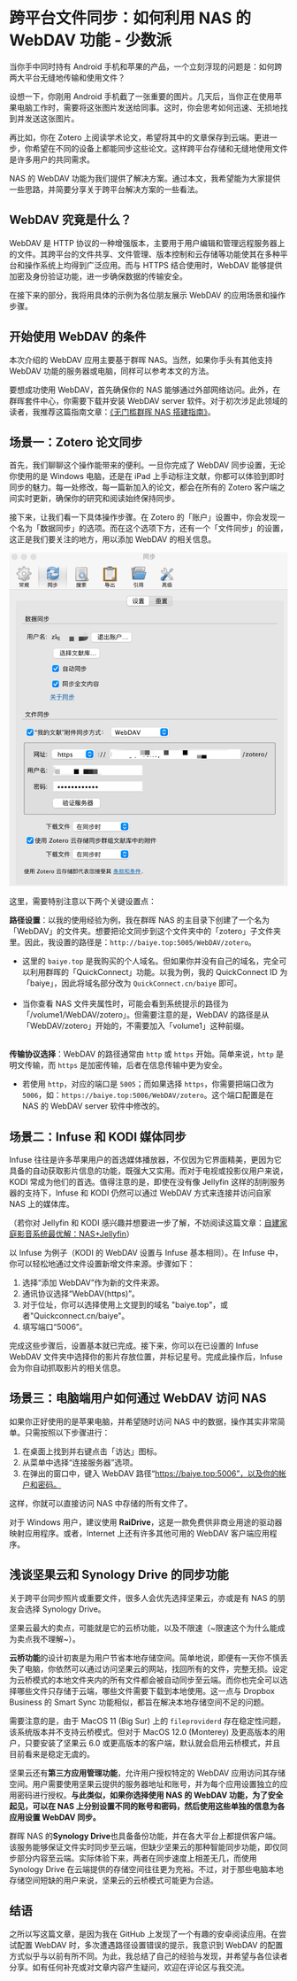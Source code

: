 

# 跨平台文件同步：如何利用 NAS 的 WebDAV 功能 - 少数派

当你手中同时持有 Android 手机和苹果的产品，一个立刻浮现的问题是：如何跨两大平台无缝地传输和使用文件？

设想一下，你刚用 Android 手机截了一张重要的图片。几天后，当你正在使用苹果电脑工作时，需要将这张图片发送给同事。这时，你会思考如何迅速、无损地找到并发送这张图片。

再比如，你在 Zotero 上阅读学术论文，希望将其中的文章保存到云端。更进一步，你希望在不同的设备上都能同步这些论文。这样跨平台存储和无缝地使用文件是许多用户的共同需求。

NAS 的 WebDAV 功能为我们提供了解决方案。通过本文，我希望能为大家提供一些思路，并简要分享关于跨平台解决方案的一些看法。

## WebDAV 究竟是什么？

WebDAV 是 HTTP 协议的一种增强版本，主要用于用户编辑和管理远程服务器上的文件。其跨平台的文件共享、文件管理、版本控制和云存储等功能使其在多种平台和操作系统上均得到广泛应用。而与 HTTPS 结合使用时，WebDAV 能够提供加密及身份验证功能，进一步确保数据的传输安全。

在接下来的部分，我将用具体的示例为各位朋友展示 WebDAV 的应用场景和操作步骤。

## 开始使用 WebDAV 的条件

本次介绍的 WebDAV 应用主要基于群晖 NAS。当然，如果你手头有其他支持 WebDAV 功能的服务器或电脑，同样可以参考本文的方法。

要想成功使用 WebDAV，首先确保你的 NAS 能够通过外部网络访问。此外，在群晖套件中心，你需要下载并安装 WebDAV server 软件。对于初次涉足此领域的读者，我推荐这篇指南文章：[《无门槛群晖 NAS 搭建指南》](https://sspai.com/post/72672)。

## 场景一：Zotero 论文同步

首先，我们聊聊这个操作能带来的便利。一旦你完成了 WebDAV 同步设置，无论你使用的是 Windows 电脑，还是在 iPad 上手动标注文献，你都可以体验到即时同步的魅力。每一处修改，每一篇新加入的论文，都会在所有的 Zotero 客户端之间实时更新，确保你的研究和阅读始终保持同步。

接下来，让我们看一下具体操作步骤。在 Zotero 的「账户」设置中，你会发现一个名为「数据同步」的选项。而在这个选项下方，还有一个「文件同步」的设置，这正是我们要关注的地方，用以添加 WebDAV 的相关信息。

![](assets/1699491898-21ea770e8c1661008202160a8f41b173.png)

这里，需要特别注意以下两个关键设置点：

**路径设置**：以我的使用经验为例，我在群晖 NAS 的主目录下创建了一个名为「WebDAV」的文件夹。想要把论文同步到这个文件夹中的「zotero」子文件夹里。因此，我设置的路径是：`http://baiye.top:5005/WebDAV/zotero`。

-   这里的 `baiye.top` 是我购买的个人域名。但如果你并没有自己的域名，完全可以利用群晖的「QuickConnect」功能。以我为例，我的 QuickConnect ID 为「baiye」，因此将域名部分改为 `QuickConnect.cn/baiye` 即可。  
     
-   当你查看 NAS 文件夹属性时，可能会看到系统提示的路径为「/volume1/WebDAV/zotero」。但需要注意的是，WebDAV 的路径是从「WebDAV/zotero」开始的，不需要加入「volume1」这种前缀。  
     

**传输协议选择**：WebDAV 的路径通常由 `http` 或 `https` 开始。简单来说，`http` 是明文传输，而 `https` 是加密传输，后者在信息传输中更为安全。

-   若使用 `http`，对应的端口是 `5005`；而如果选择 `https`，你需要把端口改为 `5006`，如：`https://baiye.top:5006/WebDAV/zotero`。这个端口配置是在 NAS 的 WebDAV server 软件中修改的。

## 场景二：Infuse 和 KODI 媒体同步

Infuse 往往是许多苹果用户的首选媒体播放器，不仅因为它界面精美，更因为它具备的自动获取影片信息的功能，既强大又实用。而对于电视或投影仪用户来说，KODI 常成为他们的首选。值得注意的是，即使在没有像 Jellyfin 这样的刮削服务器的支持下，Infuse 和 KODI 仍然可以通过 WebDAV 方式来连接并访问自家 NAS 上的媒体库。

（若你对 Jellyfin 和 KODI 感兴趣并想要进一步了解，不妨阅读这篇文章：[自建家庭影音系统最优解：NAS+Jellyfin](https://sspai.com/post/79156)）

以 Infuse 为例子（KODI 的 WebDAV 设置与 Infuse 基本相同）。在 Infuse 中，你可以轻松地通过文件设置新增文件来源。步骤如下：

1.  选择“添加 WebDAV”作为新的文件来源。
2.  通讯协议选择“WebDAV(https)”。
3.  对于位址，你可以选择使用上文提到的域名 "baiye.top"，或者"Quickconnect.cn/baiye"。
4.  填写端口“5006”。

完成这些步骤后，设置基本就已完成。接下来，你可以在已设置的 Infuse WebDAV 文件夹中选择你的影片存放位置，并标记星号。完成此操作后，Infuse 会为你自动抓取影片的相关信息。

## 场景三：电脑端用户如何通过 WebDAV 访问 NAS

如果你正好使用的是苹果电脑，并希望随时访问 NAS 中的数据，操作其实非常简单。只需按照以下步骤进行：

1.  在桌面上找到并右键点击「访达」图标。
2.  从菜单中选择“连接服务器”选项。
3.  在弹出的窗口中，键入 WebDAV 路径“https://baiye.top:5006”，以及你的帐户和密码。

这样，你就可以直接访问 NAS 中存储的所有文件了。

对于 Windows 用户，建议使用 **RaiDrive**，这是一款免费供非商业用途的驱动器映射应用程序。或者，Internet 上还有许多其他可用的 WebDAV 客户端应用程序。

## 浅谈坚果云和 Synology Drive 的同步功能

关于跨平台同步照片或重要文件，很多人会优先选择坚果云，亦或是有 NAS 的朋友会选择 Synology Drive。

坚果云最大的卖点，可能就是它的云桥功能，以及不限速（~限速这个为什么能成为卖点我不理解~）。

**云桥功能**的设计初衷是为用户节省本地存储空间。简单地说，即便有一天你不慎丢失了电脑，你依然可以通过访问坚果云的网站，找回所有的文件，完整无损。设定为云桥模式的本地文件夹内的所有文件都会被自动同步至云端。而你也完全可以选择哪些文件只存储于云端，哪些文件需要下载到本地使用。这一点与 Dropbox Business 的 Smart Sync 功能相似，都旨在解决本地存储空间不足的问题。

需要注意的是，由于 MacOS 11 (Big Sur) 上的 `fileproviderd` 存在稳定性问题，该系统版本并不支持云桥模式。但对于 MacOS 12.0 (Monterey) 及更高版本的用户，只要安装了坚果云 6.0 或更高版本的客户端，默认就会启用云桥模式，并且目前看来是稳定无虞的。

坚果云还有**第三方应用管理功能**，允许用户授权特定的 WebDAV 应用访问其存储空间。用户需要使用坚果云提供的服务器地址和账号，并为每个应用设置独立的应用密码进行授权。**与此类似，如果你选择使用 NAS 的 WebDAV 功能，为了安全起见，可以在 NAS 上分别设置不同的账号和密码，然后使用这些单独的信息为各应用设置 WebDAV 同步。**

群晖 NAS 的**Synology Drive**也具备备份功能，并在各大平台上都提供客户端。该服务能够保证文件实时同步至云端，但缺少坚果云的那种智能同步功能，即仅同步部分内容至云端。实际体验下来，两者在同步速度上相差无几，而使用 Synology Drive 在云端提供的存储空间往往更为充裕。不过，对于那些电脑本地存储空间短缺的用户来说，坚果云的云桥模式可能更为合适。

## 结语

之所以写这篇文章，是因为我在 GitHub 上发现了一个有趣的安卓阅读应用。在尝试配置 WebDAV 时，多次遭遇路径设置错误的提示，我意识到 WebDAV 的配置方式似乎与以前有所不同。为此，我总结了自己的经验与发现，并希望与各位读者分享。如有任何补充或对文章内容产生疑问，欢迎在评论区与我交流。
